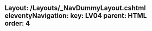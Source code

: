 Layout: /Layouts/_NavDummyLayout.cshtml
eleventyNavigation:
  key: LV04
  parent: HTML
  order: 4
---
